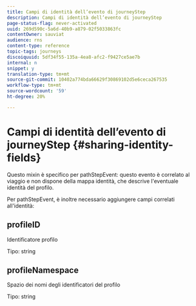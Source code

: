 ```yaml
---
title: Campi di identità dell’evento di journeyStep
description: Campi di identità dell’evento di journeyStep
page-status-flag: never-activated
uuid: 269d590c-5a6d-40b9-a879-02f5033863fc
contentOwner: sauviat
audience: rns
content-type: reference
topic-tags: journeys
discoiquuid: 5df34f55-135a-4ea8-afc2-f9427ce5ae7b
internal: n
snippet: y
translation-type: tm+mt
source-git-commit: 10402a774bda66629f30869102d5e6ceca267535
workflow-type: tm+mt
source-wordcount: '59'
ht-degree: 20%

---
```



# Campi di identità dell’evento di journeyStep {#sharing-identity-fields}

Questo mixin è specifico per pathStepEvent: questo evento è correlato al viaggio e non dispone della mappa identità, che descrive l&#39;eventuale identità del profilo.

Per pathStepEvent, è inoltre necessario aggiungere campi correlati all&#39;identità:

## profileID

Identificatore profilo

Tipo: string

## profileNamespace

Spazio dei nomi degli identificatori del profilo

Tipo: string